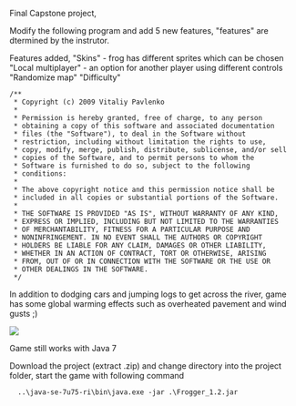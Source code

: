 Final Capstone project,

Modify the following program and add 5 new features, "features" are dtermined by the instrutor.

Features added,
"Skins" - frog has different sprites which can be chosen
"Local multiplayer" - an option for another player using different controls
"Randomize map"
"Difficulty"

```
/**
 * Copyright (c) 2009 Vitaliy Pavlenko
 *
 * Permission is hereby granted, free of charge, to any person
 * obtaining a copy of this software and associated documentation
 * files (the "Software"), to deal in the Software without
 * restriction, including without limitation the rights to use,
 * copy, modify, merge, publish, distribute, sublicense, and/or sell
 * copies of the Software, and to permit persons to whom the
 * Software is furnished to do so, subject to the following
 * conditions:
 * 
 * The above copyright notice and this permission notice shall be
 * included in all copies or substantial portions of the Software.
 * 
 * THE SOFTWARE IS PROVIDED "AS IS", WITHOUT WARRANTY OF ANY KIND,
 * EXPRESS OR IMPLIED, INCLUDING BUT NOT LIMITED TO THE WARRANTIES
 * OF MERCHANTABILITY, FITNESS FOR A PARTICULAR PURPOSE AND
 * NONINFRINGEMENT. IN NO EVENT SHALL THE AUTHORS OR COPYRIGHT
 * HOLDERS BE LIABLE FOR ANY CLAIM, DAMAGES OR OTHER LIABILITY,
 * WHETHER IN AN ACTION OF CONTRACT, TORT OR OTHERWISE, ARISING
 * FROM, OUT OF OR IN CONNECTION WITH THE SOFTWARE OR THE USE OR
 * OTHER DEALINGS IN THE SOFTWARE.
 */
```

In addition to dodging cars and jumping logs to get across the river, game has some global warming effects such as overheated pavement and wind gusts ;)

![](https://github.com/vitalius/Frogger/raw/master/screen_shot.png)

Game still works with Java 7

Download the project (extract .zip) and change directory into the project folder, start the game with following command
```
  ..\java-se-7u75-ri\bin\java.exe -jar .\Frogger_1.2.jar
```
